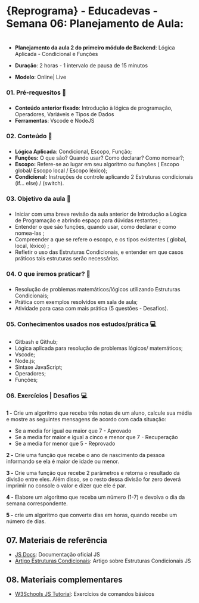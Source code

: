 # {Reprograma} - Educadevas - Semana 06: Planejamento de Aula: <h1>
* **Planejamento da aula 2 do primeiro módulo de Backend**: Lógica Aplicada - Condicional e Funções


* **Duração**: 2 horas - 1 intervalo de pausa de 15 minutos
* **Modelo**: Online| Live

### 01. Pré-requesitos :memo: <h3>
* **Conteúdo anterior fixado**: Introdução à lógica de programação, Operadores, Variáveis e Tipos de Dados
* **Ferramentas**: Vscode e NodeJS

### 02. Conteúdo :memo: <h3>
* **Lógica Aplicada**: Condicional, Escopo, Função;
* **Funções:** O que são? Quando usar? Como declarar? Como nomear?;
* **Escopo:** Refere-se ao lugar em seu algoritmo ou funções ( Escopo global/ Escopo local / Escopo léxico);
* **Condicional:** Instruções de controle aplicando 2 Estruturas condicionais (if... else) / (switch).

### 03. Objetivo da aula :memo: <h3>
* Iniciar com uma breve revisão da aula anterior de Introdução a Lógica de Programação e abrindo espaço para dúvidas restantes ;
* Entender o que são funções, quando usar, como declarar e como nomea-las ;
* Compreender a que se refere o escopo, e os tipos existentes ( global, local, léxico) ;
* Refletir o uso das Estruturas Condicionais, e entender em que casos práticos tais estruturas serão necessárias.

### 04. O que iremos praticar? :muscle:<h3>
* Resolução de problemas matemáticos/lógicos utilizando Estruturas Condicionais;
* Prática com exemplos resolvidos em sala de aula;
* Atividade para casa com mais prática (5 questões - Desafios).
  
### 05. Conhecimentos usados nos estudos/prática :computer: <h3>
* Gitbash e Github;
* Lógica aplicada para resolução de problemas lógicos/ matemáticos;
* Vscode;
* Node.js;
* Sintaxe JavaScript;
* Operadores;
* Funções;

### 06. Exercícios | Desafios :computer: <h3>

**1 -** Crie um algoritmo que receba três notas de um aluno, calcule sua média e mostre as seguintes mensagens de acordo com cada situação:

  - Se a media for igual ou maior que 7 - Aprovado
  - Se a media for maior e igual a cinco e menor que 7 - Recuperação
  - Se a media for menor que 5 - Reprovado

**2 -** Crie uma função que recebe o ano de nascimento da pessoa informando se ela é maior de idade ou menor.

**3 -** Crie uma função que recebe 2 parâmetros e retorna o resultado da divisão entre eles. Além disso, se o resto dessa divisão for zero deverá imprimir no console o valor e dizer que ele é par.

**4 -** Elabore um algoritmo que receba um número (1-7) e devolva o dia da semana correspondente.

**5 -** crie um algoritmo que converte dias em horas, quando recebe um número de dias.

 ## 07. Materiais de referência
- [JS Docs](https://developer.mozilla.org/pt-BR/docs/Web/JavaScript/Reference/Statements/if...else): Documentação oficial JS
- [Artigo Estruturas Condicionais](https://www.devmedia.com.br/javascript-estrutura-condicional-if/40611): Artigo sobre Estruturas Condicionais JS

## 08. Materiais complementares
- [W3Schools JS Tutorial](https://www.w3schools.com/js/default.asp): Exercícios de comandos básicos
